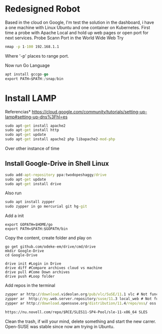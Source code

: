 # Redesigned Robot

Based in the cloud on Google, I'm test the solution in the dashboard, i have a one machine with Linux Ubuntu and one container on Kubernetes.
First time a probe with Apache Local and hold up web pages or open port for next services.
Probe Scann Port in the World Wide Web
Try
```cmd
nmap -p 1-100 192.168.1.1
```
Where '-p' places to range port.


Now run Go Language
```go
apt install gccgo-go
export PATH=$PATH:/snap/bin
```
# Install LAMP
Referencias*
https://cloud.google.com/community/tutorials/setting-up-lamp#setting-up-dns%3Fhl=es

```cmd
sudo apt-get install apache2
sudo apt-get install http
sudo apt-get update
sudo apt-get install apache2 php libapache2-mod-php
```
Over other instance of time
## Install Google-Drive in Shell Linux
```cmd
sudo add-apt-repository ppa:twodopeshaggy/drive
sudo apt-get update
sudo apt-get install drive
```
Also run
```cmd
sudo apt install zypper
sudo zypper in go mercurial git hg-git
```
Add a init
```shell
export GOPATH=$HOME/go
export PATH=$PATH:$GOPATH/bin
```
Copy the content, create folder and play on
```shell
go get github.com/odeke-em/drive/cmd/drive
mkdir Google-Drive
cd Google-Drive

drive init #Login in Drive
drive diff #Compare archives cloud vs machine
drive pull #Come Down archives
drive push #Loop folder
```

Add repos in the terminal
```cmd
zypper ar http://download.videolan.org/pub/vlc/SuSE/11.1 vlc # Not functional
zypper ar  http://my.web.server.repository/suse/11.3 local_web # Not functional  
zypper ar http://download.opensuse.org/distribution/11.4/repo/oss/ oss

https://nu.novell.com/repo/$RCE/SLES11-SP4-Pool/sle-11-x86_64 SLES
```

Clean the trash, if will your mind, delete something and start the new carrer. Open-SUSE was stable since now am trying in Ubuntu. 
